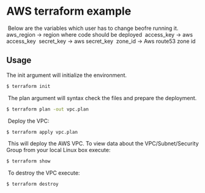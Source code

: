 #  AWS  terraform example
​
Below are the variables which user has to change beofre running it.
​
    aws_region -> region where code should be deployed
​
    access_key -> aws access_key
​
    secret_key -> aws secret_key
​
    zone_id -> Aws route53 zone id
​
​
## Usage
The init argument will initialize the environment.
```bash
$ terraform init
```
​
The plan argument will syntax check the files and prepare the deployment.
```bash
$ terraform plan -out vpc.plan
```
​
Deploy the VPC:
​
```bash
$ terraform apply vpc.plan
```
​
This will deploy the AWS VPC. To view data about the VPC/Subnet/Security Group from your local Linux box execute:
​
```bash
$ terraform show
```
​
To destroy the VPC execute:
```bash
$ terraform destroy
```
